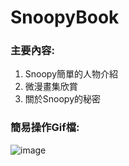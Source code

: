 # SnoopyBook
### 主要內容:

1. Snoopy簡單的人物介紹
2. 微漫畫集欣賞
3. 關於Snoopy的秘密


### 簡易操作Gif檔:

![image](https://github.com/Junghc/SnoopyBook/blob/master/%E6%93%8D%E4%BD%9C.gif)
